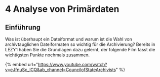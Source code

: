 # 4 Analyse von Primärdaten

## Einführung

Was ist überhaupt ein Dateiformat und warum ist die Wahl von archivtauglichen Dateiformaten so wichtig für die Archivierung? Bereits in LEZY1 haben Sie die Grundlagen dazu gelernt, der folgende Film fasst die wichtigsten Punkte nochmals zusammen.

{% embed url="https://www.youtube.com/watch?v=eJfnuSo_lCQ&ab_channel=CouncilofStateArchivists" %}

